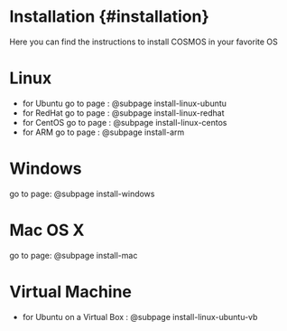 # Installation {#installation}

Here you can find the instructions to install COSMOS in your favorite OS

# Linux

* for Ubuntu go to page : @subpage install-linux-ubuntu
* for RedHat go to page : @subpage install-linux-redhat
* for CentOS go to page : @subpage install-linux-centos
* for ARM go to page    : @subpage install-arm

# Windows

go to page: @subpage install-windows

# Mac OS X

go to page: @subpage install-mac

# Virtual Machine
* for Ubuntu on a Virtual Box : @subpage install-linux-ubuntu-vb